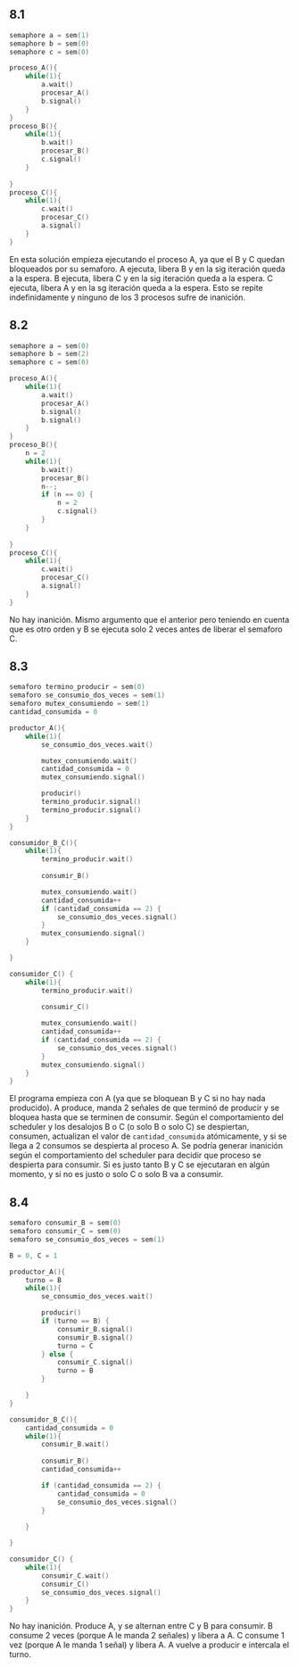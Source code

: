 ## 8.1
```c
semaphore a = sem(1)
semaphore b = sem(0)
semaphore c = sem(0)

proceso_A(){
    while(1){
        a.wait()
        procesar_A()
        b.signal()
    }
}
proceso_B(){
    while(1){
        b.wait()
        procesar_B()
        c.signal()
    }
    
}
proceso_C(){
    while(1){            
        c.wait()
        procesar_C()
        a.signal()
    }    
}
```
En esta solución empieza ejecutando el proceso A, ya que el B y C quedan bloqueados por su semaforo. A ejecuta, libera B y en la sig iteración queda a la espera. B ejecuta, libera C y en la sig iteración queda a la espera. C ejecuta, libera A y en la sg iteración queda a la espera. Esto se repite indefinidamente y ninguno de los 3 procesos sufre de inanición. 

## 8.2
```c
semaphore a = sem(0)
semaphore b = sem(2)
semaphore c = sem(0)

proceso_A(){
    while(1){
        a.wait()
        procesar_A()
        b.signal()
        b.signal()
    }
}
proceso_B(){
    n = 2
    while(1){
        b.wait()
        procesar_B()
        n--;
        if (n == 0) {
            n = 2
            c.signal()
        }
    }
    
}
proceso_C(){
    while(1){            
        c.wait()
        procesar_C()
        a.signal()
    }    
}

```
No hay inanición. Mismo argumento que el anterior pero teniendo en cuenta que es otro orden y B se ejecuta solo 2 veces antes de liberar el semaforo C.

## 8.3
```c
semaforo termino_producir = sem(0)
semaforo se_consumio_dos_veces = sem(1)
semaforo mutex_consumiendo = sem(1)
cantidad_consumida = 0

productor_A(){
    while(1){
        se_consumio_dos_veces.wait()

        mutex_consumiendo.wait()
        cantidad_consumida = 0
        mutex_consumiendo.signal()

        producir()
        termino_producir.signal()
        termino_producir.signal()
    }
}

consumidor_B_C(){
    while(1){
        termino_producir.wait()
        
        consumir_B()

        mutex_consumiendo.wait()
        cantidad_consumida++
        if (cantidad_consumida == 2) {
            se_consumio_dos_veces.signal()
        }
        mutex_consumiendo.signal()
    }

}

consumidor_C() {
    while(1){
        termino_producir.wait()
        
        consumir_C()

        mutex_consumiendo.wait()
        cantidad_consumida++
        if (cantidad_consumida == 2) {
            se_consumio_dos_veces.signal()
        }
        mutex_consumiendo.signal()
    }
}
```
El programa empieza con A (ya que se bloquean B y C si no hay nada producido). A produce, manda 2 señales de que terminó de producir y se bloquea hasta que se terminen de consumir. Según el comportamiento del scheduler y los desalojos B o C (o solo B o solo C) se despiertan, consumen, actualizan el valor de `cantidad_consumida` atómicamente, y si se llega a 2 consumos se despierta al proceso A. Se podría generar inanición según el comportamiento del scheduler para decidir que proceso se despierta para consumir. Si es justo tanto B y C se ejecutaran en algún momento, y si no es justo o solo C o solo B va a consumir.


## 8.4
```c
semaforo consumir_B = sem(0)
semaforo consumir_C = sem(0)
semaforo se_consumio_dos_veces = sem(1)

B = 0, C = 1

productor_A(){
    turno = B
    while(1){
        se_consumio_dos_veces.wait()

        producir()
        if (turno == B) {
            consumir_B.signal()
            consumir_B.signal()
            turno = C
        } else {
            consumir_C.signal()
            turno = B
        }

    }
}

consumidor_B_C(){
    cantidad_consumida = 0
    while(1){
        consumir_B.wait()
        
        consumir_B()        
        cantidad_consumida++

        if (cantidad_consumida == 2) {
            cantidad_consumida = 0
            se_consumio_dos_veces.signal()
        }
        
    }

}

consumidor_C() {
    while(1){
        consumir_C.wait()        
        consumir_C()
        se_consumio_dos_veces.signal()        
    }
}
```
No hay inanición. Produce A, y se alternan entre C y B para consumir. B consume 2 veces (porque A le manda 2 señales) y libera a A. C consume 1 vez (porque A le manda 1 señal) y libera A. A vuelve a producir e intercala el turno.
